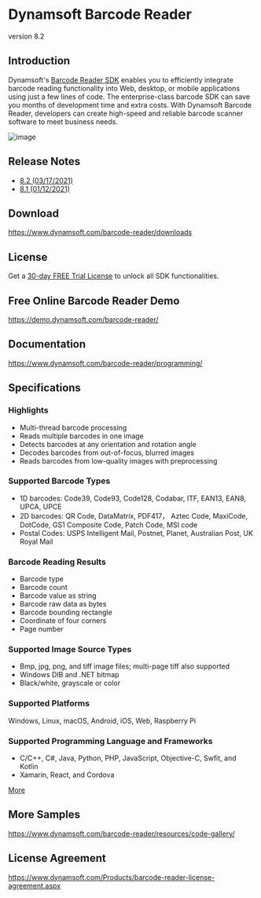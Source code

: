 # Dynamsoft Barcode Reader

version 8.2

## Introduction
 Dynamsoft's [Barcode Reader SDK](https://www.dynamsoft.com/barcode-reader/overview/) enables you to efficiently integrate barcode reading functionality into Web, desktop, or mobile applications using just a few lines of code. The enterprise-class barcode SDK can save you months of development time and extra costs. With Dynamsoft Barcode Reader, developers can create high-speed and reliable barcode scanner software to meet business needs.

![image](https://www.dynamsoft.com/CustomerPortal/images/upload/sc-80-Read-barcode-from-scanner-webcam-and-files.PNG)

## Release Notes
- [8.2 (03/17/2021)](https://www.dynamsoft.com/barcode-reader/programming/cplusplus/release-notes/cpp-8.html?ver=latest#82-03172021)
- [8.1 (01/12/2021)](https://www.dynamsoft.com/barcode-reader/programming/cplusplus/release-notes/cpp-8.html?ver=latest#81-01122021)

## Download

https://www.dynamsoft.com/barcode-reader/downloads

## License
Get a [30-day FREE Trial License](https://www.dynamsoft.com/customer/license/trialLicense/?product=dbr&utm_source=github) to unlock all SDK functionalities.

## Free Online Barcode Reader Demo
https://demo.dynamsoft.com/barcode-reader/

## Documentation

https://www.dynamsoft.com/barcode-reader/programming/

## Specifications

### Highlights
- Multi-thread barcode processing
- Reads multiple barcodes in one image
- Detects barcodes at any orientation and rotation angle
- Decodes barcodes from out-of-focus, blurred images
- Reads barcodes from low-quality images with preprocessing

### Supported Barcode Types
- 1D barcodes: Code39, Code93, Code128, Codabar, ITF, EAN13, EAN8, UPCA, UPCE
- 2D barcodes: QR Code, DataMatrix, PDF417， Aztec Code, MaxiCode, DotCode, GS1 Composite Code, Patch Code, MSI code 
- Postal Codes: USPS Intelligent Mail, Postnet, Planet, Australian Post, UK Royal Mail

### Barcode Reading Results
- Barcode type
- Barcode count
- Barcode value as string
- Barcode raw data as bytes
- Barcode bounding rectangle
- Coordinate of four corners
- Page number

### Supported Image Source Types
- Bmp, jpg, png, and tiff image files; multi-page tiff also supported
- Windows DIB and .NET bitmap
- Black/white, grayscale or color

### Supported Platforms
Windows, Linux, macOS, Android, iOS, Web, Raspberry Pi

### Supported Programming Language and Frameworks
- C/C++, C#, Java, Python, PHP, JavaScript, Objective-C, Swfit, and Kotlin
- Xamarin, React, and Cordova

[More](https://www.dynamsoft.com/barcode-reader/features/)

## More Samples
https://www.dynamsoft.com/barcode-reader/resources/code-gallery/

## License Agreement
https://www.dynamsoft.com/Products/barcode-reader-license-agreement.aspx

